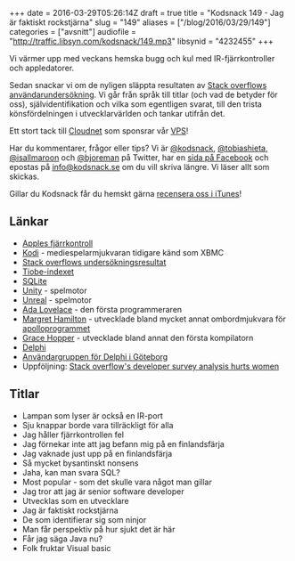+++
date = 2016-03-29T05:26:14Z
draft = true
title = "Kodsnack 149 - Jag är faktiskt rockstjärna"
slug = "149"
aliases = ["/blog/2016/03/29/149"]
categories = ["avsnitt"]
audiofile = "http://traffic.libsyn.com/kodsnack/149.mp3"
libsynid = "4232455"
+++

Vi värmer upp med veckans hemska bugg och kul med IR-fjärrkontroller och appledatorer.

Sedan snackar vi om de nyligen släppta resultaten av [Stack overflows användarundersökning](https://stackoverflow.com/research/developer-survey-2016). Vi går från språk till titlar (och vad de betyder för oss), självidentifikation och vilka som egentligen svarat, till den trista könsfördelningen i utvecklarvärlden och tankar utifrån det.

Ett stort tack till [Cloudnet](http://www.cloudnet.se) som sponsrar vår [VPS](http://en.wikipedia.org/wiki/Virtual_private_server)!

Har du kommentarer, frågor eller tips? Vi är [@kodsnack](https://www.twitter.com/kodsnack), [@tobiashieta](https://www.twitter.com/tobiashieta), [@isallmaroon](https://www.twitter.com/isallmaroon) och [@bjoreman](https://www.twitter.com/bjoreman) på Twitter, har en [sida på Facebook](https://www.facebook.com/kodsnack) och epostas på [info@kodsnack.se](mailto:info@kodsnack.se) om du vill skriva längre. Vi läser allt som skickas.

Gillar du Kodsnack får du hemskt gärna [recensera oss i iTunes](http://itunes.apple.com/se/podcast/kodsnack/id561631498?l=en)!

## Länkar ##
* [Apples fjärrkontroll](http://www.apple.com/shop/product/MM4T2AM/A/apple-remote)
* [Kodi](https://en.wikipedia.org/wiki/Kodi_%28software%29) - mediespelarmjukvaran tidigare känd som XBMC
* [Stack overflows undersökningsresultat](https://stackoverflow.com/research/developer-survey-2016)
* [Tiobe-indexet](http://www.tiobe.com/tiobe_index?page=index)
* [SQLite](https://en.wikipedia.org/wiki/SQLite)
* [Unity](https://en.wikipedia.org/wiki/Unity_%28game_engine%29) - spelmotor
* [Unreal](https://en.wikipedia.org/wiki/Unreal_Engine) - spelmotor
* [Ada Lovelace](https://en.wikipedia.org/wiki/Ada_Lovelace) - den första programmeraren
* [Margret Hamilton](https://en.wikipedia.org/wiki/Margaret_Hamilton_%28scientist%29) - utvecklade bland mycket annat ombordmjukvara för [apolloprogrammet](https://en.wikipedia.org/wiki/Apollo_program)
* [Grace Hopper](https://en.wikipedia.org/wiki/Grace_Hopper) - utvecklade bland annat den första kompilatorn
* [Delphi](https://en.wikipedia.org/wiki/Delphi_%28programming_language%29)
* [Användargruppen för Delphi i Göteborg](http://www.meetup.com/delphi-gbg/)
* Uppföljning: [Stack overflow's developer survey analysis hurts women](https://medium.com/@glitterwitch/stack-overflow-s-developer-survey-analysis-hurts-women-ec4d568e2352#.120aiwln2)

## Titlar ##
* Lampan som lyser är också en IR-port
* Sju knappar borde vara tillräckligt för alla
* Jag håller fjärrkontrollen fel
* Jag förnekar inte att jag befann mig på en finlandsfärja
* Jag vaknade just upp på en finlandsfärja
* Så mycket bysantinskt nonsens
* Jaha, kan man svara SQL?
* Most popular - som det skulle vara något man gillar
* Jag tror att jag är senior software developer
* Utvecklas som en utvecklare
* Jag är faktiskt rockstjärna
* De som identifierar sig som ninjor
* Man får perspektiv på hur sjukt det är här
* Får jag säga Java nu?
* Folk fruktar Visual basic